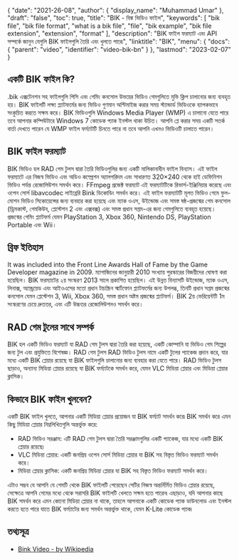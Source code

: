 {
  "date": "2021-26-08",
  "author": {
    "display_name": "Muhammad Umar"
  },
  "draft": "false",
  "toc": true,
  "title": "BIK - বিঙ্ক ভিডিও ফাইল",
  "keywords": [
    "bik file",
    "bik file format",
    "what is a bik file",
    "file",
    "bik example",
    "bik file extension",
    "extension",
    "format"
  ],
  "description": "BIK ফাইল ফরম্যাট এবং API সম্পর্কে জানুন যেগুলি BIK ফাইলগুলি তৈরি এবং খুলতে পারে৷",
  "linktitle": "BIK",
  "menu": {
    "docs": {
      "parent": "video",
      "identifier": "video-bik-bn"
    }
  },
  "lastmod": "2023-02-07"
}

## একটি BIK ফাইল কি?
.bik এক্সটেনশন সহ ফাইলগুলি পিসি এবং গেমিং কনসোল উভয়ের ভিডিও গেমগুলিতে মুভি ক্লিপ চালানোর জন্য ব্যবহৃত হয়। BIK ফাইলটি লক্ষ্য প্ল্যাটফর্মের জন্য ভিডিও গুণমান অপ্টিমাইজ করার সময় স্ট্যান্ডার্ড ভিডিওকে ব্যাপকভাবে সংকুচিত করতে সক্ষম করে। BIK ভিডিওগুলি Windows Media Player (WMP) এ চালানো যেতে পারে তবে আপনার কম্পিউটারে Windows 7 কোডেক প্যাক ইনস্টল থাকা উচিত। আপনি প্লে করার সময় একটি সতর্ক বার্তা দেখতে পারেন যে WMP ফাইল ফর্ম্যাটটি চিনতে পারে না তবে আপনি এখনও ভিডিওটি চালাতে পারেন।

## BIK ফাইল ফরম্যাট
BIK ভিডিও হল RAD গেম টুলস দ্বারা তৈরি ভিডিওগুলির জন্য একটি মালিকানাধীন ফাইল বিন্যাস। এই ফাইল ফরম্যাটে এর নিজস্ব ভিডিও এবং অডিও কম্প্রেশন অ্যালগরিদম এবং সাধারণত 320×240 থেকে হাই ডেফিনিশন ভিডিও পর্যন্ত রেজোলিউশন সমর্থন করে। FFmpeg প্রজেক্ট ফরম্যাট এই ফরম্যাটটিকে রিভার্স-ইঞ্জিনিয়ার করেছে এবং ওপেন সোর্স libavcodec লাইব্রেরি Bink ডিকোডিং সমর্থন করে। এই ফাইল ফরম্যাটটি মূলত ভিডিও গেমে ফুল-মোশন ভিডিও সিকোয়েন্সের জন্য ব্যবহার করা হয়েছে এবং ম্যাক ওএস, উইন্ডোজ এবং সমস্ত ষষ্ঠ-প্রজন্মের গেম কনসোল (ড্রিমকাস্ট, গেমকিউব, প্লেস্টেশন 2 এবং এক্সবক্স) এবং সমস্ত প্রধান সপ্তম-এর জন্য গেমগুলিতে ব্যবহৃত হয়েছে। প্রজন্মের গেমিং প্ল্যাটফর্ম যেমন PlayStation 3, Xbox 360, Nintendo DS, PlayStation Portable এবং Wii।

## ব্রিফ ইতিহাস
It was included into the Front Line Awards Hall of Fame by the Game Developer magazine in 2009. ম্যাগাজিনের জানুয়ারী 2010 সংখ্যায় পুরস্কারের বিজয়ীদের ঘোষণা করা হয়েছিল। BIK ফরম্যাটের ২য় সংস্করণ 2013 সালে প্রকাশিত হয়েছিল। এই উন্নত বিন্যাসটি উইন্ডোজ, ম্যাক ওএস, লিনাক্স, অ্যান্ড্রয়েড এবং আইওএসের মতো প্রধান টাচস্ক্রিন স্মার্টফোন প্ল্যাটফর্মের জন্য উপলব্ধ, তিনটি প্রধান সপ্তম প্রজন্মের কনসোল যেমন প্লেস্টেশন 3, Wii, Xbox 360, সমস্ত প্রধান অষ্টম প্রজন্মের প্ল্যাটফর্ম। BIK 2য় ভেরিয়েন্টটি 1ম সংস্করণের চেয়ে দ্রুততর, এবং এটি উচ্চতর রেজোলিউশনও সমর্থন করে।

## RAD গেম টুলের সাথে সম্পর্ক

BIK হল একটি ভিডিও ফরম্যাট যা RAD গেম টুলস দ্বারা তৈরি করা হয়েছে, একটি কোম্পানি যা ভিডিও গেম শিল্পের জন্য টুল এবং প্রযুক্তিতে বিশেষজ্ঞ। RAD গেম টুলস RAD ভিডিও টুলস নামে একটি টুলের প্যাকেজ প্রদান করে, যার মধ্যে একটি BIK প্লেয়ার রয়েছে যা BIK ফাইলগুলি চালানোর জন্য ব্যবহার করা যেতে পারে। RAD ভিডিও টুলস ছাড়াও, অন্যান্য মিডিয়া প্লেয়ার রয়েছে যা BIK ফর্ম্যাটকে সমর্থন করে, যেমন VLC মিডিয়া প্লেয়ার এবং মিডিয়া প্লেয়ার ক্লাসিক।

## কিভাবে BIK ফাইল খুলবেন?

একটি BIK ফাইল খুলতে, আপনার একটি মিডিয়া প্লেয়ার প্রয়োজন যা BIK ফর্ম্যাট সমর্থন করে৷ BIK সমর্থন করে এমন কিছু মিডিয়া প্লেয়ার নিম্নলিখিতগুলি অন্তর্ভুক্ত করে:

- RAD ভিডিও সরঞ্জাম: এটি RAD গেম টুলস দ্বারা তৈরি সরঞ্জামগুলির একটি প্যাকেজ, যার মধ্যে একটি BIK প্লেয়ার রয়েছে৷
- VLC মিডিয়া প্লেয়ার: একটি জনপ্রিয় ওপেন সোর্স মিডিয়া প্লেয়ার যা BIK সহ বিস্তৃত ভিডিও ফরম্যাট সমর্থন করে।
- মিডিয়া প্লেয়ার ক্লাসিক: একটি জনপ্রিয় মিডিয়া প্লেয়ার যা BIK সহ বিস্তৃত ভিডিও ফরম্যাট সমর্থন করে।

এটাও সম্ভব যে আপনি যে গেমটি থেকে BIK ফাইলটি পেয়েছেন সেটির নিজস্ব অন্তর্নির্মিত ভিডিও প্লেয়ার রয়েছে, সেক্ষেত্রে আপনি গেমের মধ্যে থেকে সরাসরি BIK ফাইলটি খেলতে সক্ষম হতে পারেন৷ এছাড়াও, যদি আপনার কাছে BIK সমর্থন করে এমন কোনো মিডিয়া প্লেয়ার না থাকে, তাহলে আপনাকে একটি কোডেক প্যাক ডাউনলোড এবং ইনস্টল করতে হতে পারে যাতে BIK ফর্ম্যাটের জন্য সমর্থন অন্তর্ভুক্ত থাকে, যেমন K-Lite কোডেক প্যাক৷

## তথ্যসূত্র ##

- [Bink Video - by Wikipedia](https://en.wikipedia.org/wiki/Bink_Video)


